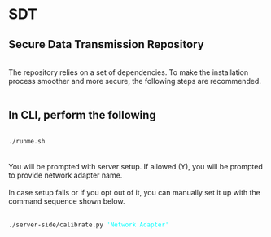 # SDT
<h2> Secure Data Transmission Repository </h2>
<br>
The repository relies on a set of dependencies. To make the installation process smoother and more secure, the following steps are recommended.
<br></br>

<h2> In CLI, perform the following </h2>
<code>
./runme.sh
</code>
<br>
<br> You will be prompted with server setup. If allowed (Y), you will be prompted to provide network adapter name. </br>
<br> In case setup fails or if you opt out of it, you can manually set it up with the command sequence shown below. </br><br>
<code>
./server-side/calibrate.py <text style="color:cyan">'Network Adapter'</text>
</code>
